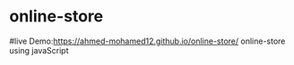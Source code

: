 # online-store
#live Demo:https://ahmed-mohamed12.github.io/online-store/
online-store using javaScript
